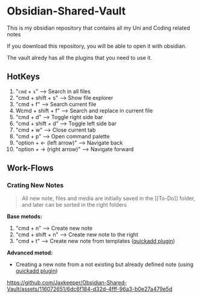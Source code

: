 # Obsidian-Shared-Vault
This is my obsidian repository that contains all my Uni and Coding related notes 

If you download this repository, you will be able to open it with obsidian. 

The vault alredy has all the plugins that you need to use it.



## HotKeys
1. "```cmd``` + ```s```" --> Search in all files
2. "cmd + shift + s" --> Show file explorer
3. "cmd + f" --> Search current file
4. Wcmd + shift + f" --> Search and replace in current file
5. "cmd + d" --> Toggle right side bar
6. "cmd + shift + d" --> Toggle left side bar
7. "cmd + w" --> Close current tab
8. "cmd + p" --> Open command palette
9. "option + ← (left arrow)" --> Navigate back
10. "option + → (right arrow)" --> Navigate forward


## Work-Flows


### Crating New Notes
> All new note, files and media are initially saved in the [[To-Do]] folder, and later can be sorted in the right folders

**Base metods:**
1. "cmd + n" --> Create new note
2. "cmd + shift + n" --> Create new note to the right
3. "cmd + t" --> Create new note from templates ([quickadd plugin](https://github.com/chhoumann/quickadd))

**Advanced metod:**
- Creating a new note from a not existing but already defined note (using [quickadd plugin](https://github.com/chhoumann/quickadd))


 
https://github.com/Jaxkeeper/Obsidian-Shared-Vault/assets/116072651/6dc6f184-d32d-4fff-96a3-b0e27a479e5d



